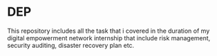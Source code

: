 # DEP
This repository includes all the task that i covered in the duration of my digital empowerment network internship that include risk management, security auditing, disaster recovery plan etc.
